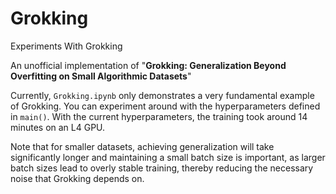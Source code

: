 # Grokking
Experiments With Grokking

An unofficial implementation of "**Grokking: Generalization Beyond Overfitting on Small Algorithmic Datasets**"

Currently, `Grokking.ipynb` only demonstrates a very fundamental example of Grokking. You can experiment around with the hyperparameters defined in `main()`. 
With the current hyperparameters, the training took around 14 minutes on an L4 GPU. 

Note that for smaller datasets, achieving generalization will take significantly longer and maintaining a small batch size is important, as larger batch sizes lead to overly stable training, thereby reducing the necessary noise that Grokking depends on.
